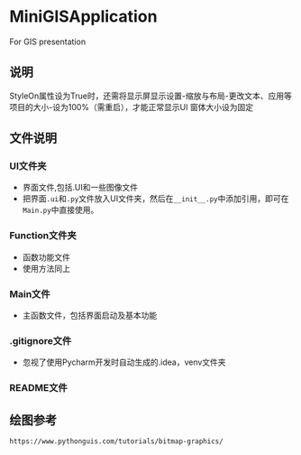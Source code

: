 # MiniGISApplication
For GIS presentation

说明
----
StyleOn属性设为True时，还需将显示屏显示设置-缩放与布局-更改文本、应用等项目的大小-设为100%（需重启），才能正常显示UI
窗体大小设为固定

文件说明
----
### UI文件夹
* 界面文件,包括.UI和一些图像文件
* 把界面`.ui`和`.py`文件放入UI文件夹，然后在`__init__.py`中添加引用，即可在`Main.py`中直接使用。
### Function文件夹
* 函数功能文件
* 使用方法同上
### Main文件
* 主函数文件，包括界面启动及基本功能
### .gitignore文件
* 忽视了使用Pycharm开发时自动生成的.idea，venv文件夹
### README文件

绘图参考
----
    https://www.pythonguis.com/tutorials/bitmap-graphics/